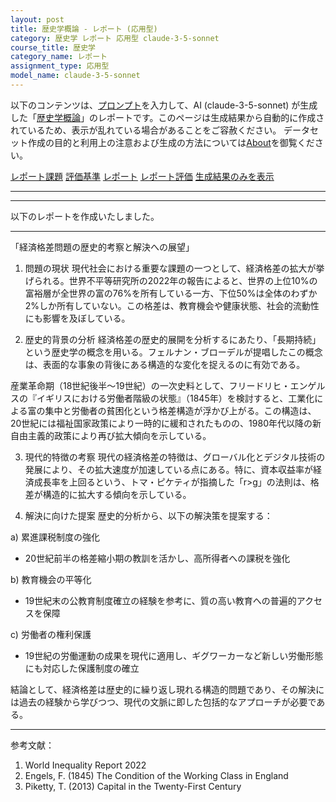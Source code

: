 ```yaml
---
layout: post
title: 歴史学概論 - レポート (応用型)
category: 歴史学 レポート 応用型 claude-3-5-sonnet
course_title: 歴史学
category_name: レポート
assignment_type: 応用型
model_name: claude-3-5-sonnet
---
```


以下のコンテンツは、[プロンプト](https://github.com/takedatoshiyuki/synthetic_assignments/tree/main/generated/歴史学/claude-3-5-sonnet/prompt_レポート-応用型.md)を入力して、AI (claude-3-5-sonnet) が生成した「[歴史学概論](/contents/歴史学/)」のレポートです。このページは生成結果から自動的に作成されているため、表示が乱れている場合があることをご容赦ください。
データセット作成の目的と利用上の注意および生成の方法については[About](/About)を御覧ください。

[レポート課題](../レポート課題-応用型)
[評価基準](../評価基準-応用型)
[レポート](../レポート-応用型)
[レポート評価](../レポート評価-応用型)
[生成結果のみを表示](https://github.com/takedatoshiyuki/synthetic_assignments/tree/main/generated/歴史学/claude-3-5-sonnet/レポート-応用型.md)
  

***
***
  
以下のレポートを作成いたしました。

---------------------------------------

「経済格差問題の歴史的考察と解決への展望」

1. 問題の現状
現代社会における重要な課題の一つとして、経済格差の拡大が挙げられる。世界不平等研究所の2022年の報告によると、世界の上位10%の富裕層が全世界の富の76%を所有している一方、下位50%は全体のわずか2%しか所有していない。この格差は、教育機会や健康状態、社会的流動性にも影響を及ぼしている。

2. 歴史的背景の分析
経済格差の歴史的展開を分析するにあたり、「長期持続」という歴史学の概念を用いる。フェルナン・ブローデルが提唱したこの概念は、表面的な事象の背後にある構造的な変化を捉えるのに有効である。

産業革命期（18世紀後半〜19世紀）の一次史料として、フリードリヒ・エンゲルスの『イギリスにおける労働者階級の状態』（1845年）を検討すると、工業化による富の集中と労働者の貧困化という格差構造が浮かび上がる。この構造は、20世紀には福祉国家政策により一時的に緩和されたものの、1980年代以降の新自由主義的政策により再び拡大傾向を示している。

3. 現代的特徴の考察
現代の経済格差の特徴は、グローバル化とデジタル技術の発展により、その拡大速度が加速している点にある。特に、資本収益率が経済成長率を上回るという、トマ・ピケティが指摘した「r>g」の法則は、格差が構造的に拡大する傾向を示している。

4. 解決に向けた提案
歴史的分析から、以下の解決策を提案する：

a) 累進課税制度の強化
- 20世紀前半の格差縮小期の教訓を活かし、高所得者への課税を強化

b) 教育機会の平等化
- 19世紀末の公教育制度確立の経験を参考に、質の高い教育への普遍的アクセスを保障

c) 労働者の権利保護
- 19世紀の労働運動の成果を現代に適用し、ギグワーカーなど新しい労働形態にも対応した保護制度の確立

結論として、経済格差は歴史的に繰り返し現れる構造的問題であり、その解決には過去の経験から学びつつ、現代の文脈に即した包括的なアプローチが必要である。

---------------------------------------

参考文献：
1. World Inequality Report 2022
2. Engels, F. (1845) The Condition of the Working Class in England
3. Piketty, T. (2013) Capital in the Twenty-First Century
